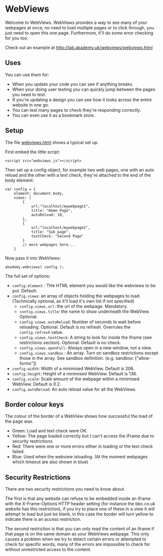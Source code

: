 WebViews
========

Welcome to WebViews.
WebViews provides a way to see many of your webpages at once,
no need to load multiple pages or to click through,
you just need to open this one page. Furthermore,
it'll do some error checking for you too.

Check out an example at http://lab.akademy.uk/webviews/webviews.html

Uses
----
You can use them for:

- When you update your code you can see if anything breaks.
- When your doing user testing you can quickly jump between the pages you need to test.
- If you're updating a design you can see how it looks across the entire website in one go.
- You can test many pages to check they're responding correctly.
- You can even use it as a bookmark store.

Setup
-----
The file [webviews.html](https://bitbucket.org/akademy/webviews/src/7cd1dddffc95a66a7d0543f1b015149c63b875da/webviews.html?at=master) shows a typical set up.

First embed the little script:

    <script src="webviews.js"></script>

Then set up a config object, for example two web pages, one with an auto reload and the other with a text check, they're attached to the end of the body element:

    var config = {
        element: document.body,
        views: [
            {
                url:"localhost/mywebpage1",
                title: "Home Page",
                autoReload: 10,
            },
            {
                url:"localhost/mywebpage2",
                title: "Sub page",
                textCheck: "Second Page"
            }
            // more webpages here...
        ]

Now pass it into WebViews:

    akademy.webviews( config );


The full set of options:

- `config.element` : THe HTML element you would like the webviews to
 be put. Default: <body>
- `config.views`: an array of objects holding the webpages to load. (Technically optional, as it'll load it's own list if not specified)
  - `config.views.url`: the url of the webpage. Mandatory.
  - `config.views.title`: the name to show underneath the WebView. Optional.
  - `config.views.autoReload`: Number of seconds to wait before reloading. Optional. Default is no refresh. Overrules the `config.refresh` value.
  - `config.views.textCheck`: A string to look for inside the iframe (see restrictions section). Optional. Default is no check.
  - `config.views.openFull`: Always open in a new window, not a view.
  - `config.views.sandbox` : An array. Turn on sandbox restrictions except those in the array. See sandbox definition. (e.g. sandbox: ["allow-forms"]) 
- `config.width`: Width of a minimised WebView. Default is 206.
- `config.height`: Height of a minimised WebView. Default is 136.
- `config.scale`: Scale amount of the webpage within a minimised WebView. Default is 0.2.
- `config.autoReload`: An auto reload value for all the WebViews.

Border colour keys
------------------
The colour of the border of a WebView shows how successful the load of the page was.

- Green: Load and text check were OK.
- Yellow: The page loaded correctly but I can't access the iFrame due to security restrictions.
- Red: There were one or more errors either in loading or the text check failed.
- Blue: Used when the webview isloading. (At the moment webpages which timeout are also shown in blue)


Security Restrictions
---------------------
There are two security restrictions you need to know about.

The first is that any website can refuse to be embedded inside an iframe with the X-Frame-Options HTTP header setting (for instance the bbc.co.uk website has this restriction), if you try to place one of these in a view it will attempt to load but just be blank, in this case the border will turn yellow to indicate there is an access restriction.

The second restriction is that you can only read the content of an iframe if that page is on the same domain as your WebViews webpage. This only causes a problem when we try to detect certain errors or attempted to check for specific words, many of the errors are impossible to check for without unrestricted access to the content.

